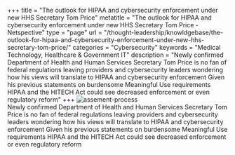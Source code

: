 +++
title = "The outlook for HIPAA and cybersecurity enforcement under new HHS Secretary Tom Price"
metatitle = "The outlook for HIPAA and cybersecurity enforcement under new HHS Secretary Tom Price - Netspective"
type = "page"
url =  "/thought-leadership/knowldgebase/the-outlook-for-hipaa-and-cybersecurity-enforcement-under-new-hhs-secretary-tom-price/"
categories = "Cybersecurity"
keywords = "Medical Technology, Healthcare & Government IT"
description = "Newly confirmed Department of Health and Human Services Secretary Tom Price is no fan of federal regulations leaving providers and cybersecurity leaders wondering how his views will translate to HIPAA and cybersecurity enforcement Given his previous statements on burdensome Meaningful Use requirements HIPAA and the HITECH Act could see decreased enforcement or even regulatory reform"
+++
 ![assement-process](/blog/The_outloo_1487152254-300x172.jpg#center) </br>
 Newly confirmed Department of Health and Human Services Secretary Tom Price is no fan of federal regulations leaving providers and cybersecurity leaders wondering how his views will translate to HIPAA and cybersecurity enforcement Given his previous statements on burdensome Meaningful Use requirements HIPAA and the HITECH Act could see decreased enforcement or even regulatory reform